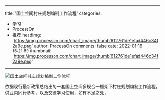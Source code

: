 
---
title: '国土空间村庄规划编制工作流程'
categories: 
 - 学习
 - ProcessOn
 - 推荐
headimg: 'https://img.processon.com/chart_image/thumb/612761de1efad446c34f2a9e.png'
author: ProcessOn
comments: false
date: 2022-01-19 15:21:59
thumbnail: 'https://img.processon.com/chart_image/thumb/612761de1efad446c34f2a9e.png'
---

<div>   
<img class="thumb" alt="国土空间村庄规划编制工作流程" src="https://img.processon.com/chart_image/thumb/612761de1efad446c34f2a9e.png" referrerpolicy="no-referrer">
<p>依据现行最新政策总结出的一套国土空间多规合一框架下村庄规划编制工作流程，供业内同行参考，以及交流学习使用，如有不足之处，..</p>  
</div>
            